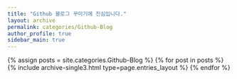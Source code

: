 ```yaml
---
title: "Github 블로그 꾸미기에 진심입니다."
layout: archive
permalink: categories/Github-Blog
author_profile: true
sidebar_main: true
---
```



{% assign posts = site.categories.Github-Blog %}
{% for post in posts %} {% include archive-single3.html type=page.entries_layout %} {% endfor %}